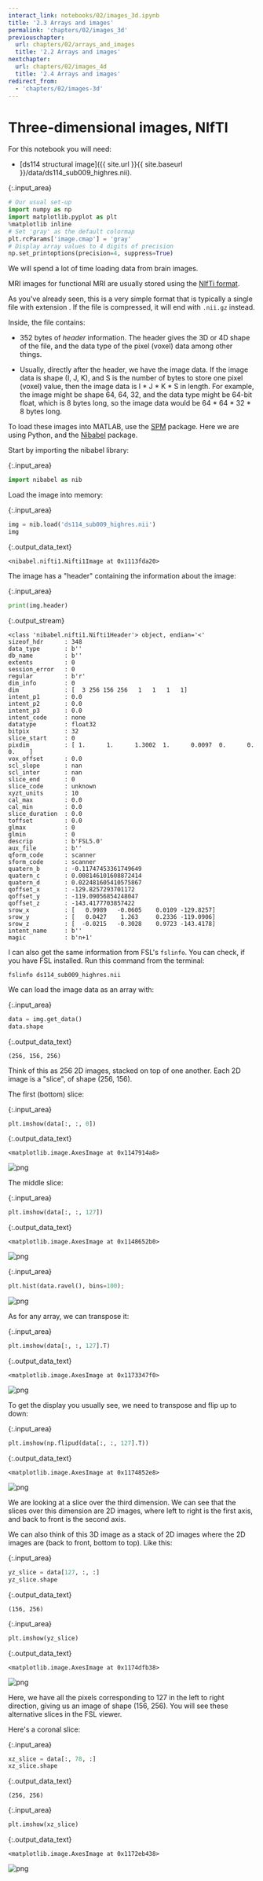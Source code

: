 ```yaml
---
interact_link: notebooks/02/images_3d.ipynb
title: '2.3 Arrays and images'
permalink: 'chapters/02/images_3d'
previouschapter:
  url: chapters/02/arrays_and_images
  title: '2.2 Arrays and images'
nextchapter:
  url: chapters/02/images_4d
  title: '2.4 Arrays and images'
redirect_from:
  - 'chapters/02/images-3d'
---
```


# Three-dimensional images, NIfTI

For this notebook you will need:

* [ds114 structural image]({{ site.url }}{{ site.baseurl }}/data/ds114_sub009_highres.nii).




{:.input_area}
```python
# Our usual set-up
import numpy as np
import matplotlib.pyplot as plt
%matplotlib inline
# Set 'gray' as the default colormap
plt.rcParams['image.cmap'] = 'gray'
# Display array values to 4 digits of precision
np.set_printoptions(precision=4, suppress=True)
```


We will spend a lot of time loading data from brain images.

MRI images for functional MRI are usually stored using the [NIfTi
format](https://nifti.nimh.nih.gov/nifti-1).

As you've already seen, this is a very simple format that is typically a
single file with extension .  If the file is compressed, it will end with
`.nii.gz` instead.

Inside, the file contains:

* 352 bytes of *header* information.  The header gives the 3D or 4D shape of
  the file, and the data type of the pixel (voxel) data among other things.

* Usually, directly after the header, we have the image data.  If the image
  data is shape (I, J, K), and S is the number of bytes to store one pixel
  (voxel) value, then the image data is I \* J \* K \* S in length.  For
  example, the image might be shape 64, 64, 32, and the data type might be
  64-bit float, which is 8 bytes long, so the image data would be 64 \* 64 \*
  32 \* 8 bytes long.

To load these images into MATLAB, use the
[SPM](http://www.fil.ion.ucl.ac.uk/spm/) package.  Here we are using Python,
and the [Nibabel](http://nipy.org/nibabel) package.

Start by importing the nibabel library:



{:.input_area}
```python
import nibabel as nib
```


Load the image into memory:



{:.input_area}
```python
img = nib.load('ds114_sub009_highres.nii')
img
```





{:.output_data_text}
```
<nibabel.nifti1.Nifti1Image at 0x1113fda20>
```



The image has a "header" containing the information about the image:



{:.input_area}
```python
print(img.header)
```


{:.output_stream}
```
<class 'nibabel.nifti1.Nifti1Header'> object, endian='<'
sizeof_hdr      : 348
data_type       : b''
db_name         : b''
extents         : 0
session_error   : 0
regular         : b'r'
dim_info        : 0
dim             : [  3 256 156 256   1   1   1   1]
intent_p1       : 0.0
intent_p2       : 0.0
intent_p3       : 0.0
intent_code     : none
datatype        : float32
bitpix          : 32
slice_start     : 0
pixdim          : [ 1.      1.      1.3002  1.      0.0097  0.      0.      0.    ]
vox_offset      : 0.0
scl_slope       : nan
scl_inter       : nan
slice_end       : 0
slice_code      : unknown
xyzt_units      : 10
cal_max         : 0.0
cal_min         : 0.0
slice_duration  : 0.0
toffset         : 0.0
glmax           : 0
glmin           : 0
descrip         : b'FSL5.0'
aux_file        : b''
qform_code      : scanner
sform_code      : scanner
quatern_b       : -0.11747453361749649
quatern_c       : 0.008146101608872414
quatern_d       : 0.022481605410575867
qoffset_x       : -129.8257293701172
qoffset_y       : -119.09056854248047
qoffset_z       : -143.4177703857422
srow_x          : [   0.9989   -0.0605    0.0109 -129.8257]
srow_y          : [   0.0427    1.263     0.2336 -119.0906]
srow_z          : [  -0.0215   -0.3028    0.9723 -143.4178]
intent_name     : b''
magic           : b'n+1'

```

I can also get the same information from FSL's `fslinfo`. You can check, if
you have FSL installed.  Run this command from the terminal:

```
fslinfo ds114_sub009_highres.nii
```

We can load the image data as an array with:



{:.input_area}
```python
data = img.get_data()
data.shape
```





{:.output_data_text}
```
(256, 156, 256)
```



Think of this as 256 2D images, stacked on top of one another.  Each 2D image
is a "slice", of shape (256, 156).

The first (bottom) slice:



{:.input_area}
```python
plt.imshow(data[:, :, 0])
```





{:.output_data_text}
```
<matplotlib.image.AxesImage at 0x1147914a8>
```




![png](../../images/chapters/02/images_3d_12_1.png)


The middle slice:



{:.input_area}
```python
plt.imshow(data[:, :, 127])
```





{:.output_data_text}
```
<matplotlib.image.AxesImage at 0x1148652b0>
```




![png](../../images/chapters/02/images_3d_14_1.png)




{:.input_area}
```python
plt.hist(data.ravel(), bins=100);
```



![png](../../images/chapters/02/images_3d_15_0.png)


As for any array, we can transpose it:



{:.input_area}
```python
plt.imshow(data[:, :, 127].T)
```





{:.output_data_text}
```
<matplotlib.image.AxesImage at 0x1173347f0>
```




![png](../../images/chapters/02/images_3d_17_1.png)


To get the display you usually see, we need to transpose and flip up to down:



{:.input_area}
```python
plt.imshow(np.flipud(data[:, :, 127].T))
```





{:.output_data_text}
```
<matplotlib.image.AxesImage at 0x1174852e8>
```




![png](../../images/chapters/02/images_3d_19_1.png)


We are looking at a slice over the third dimension.  We can see that the slices over this dimension are 2D images, where left to right is the first axis, and back to front is the second axis.

We can also think of this 3D image as a stack of 2D images where the 2D images are (back to front, bottom to top).   Like this:



{:.input_area}
```python
yz_slice = data[127, :, :]
yz_slice.shape
```





{:.output_data_text}
```
(156, 256)
```





{:.input_area}
```python
plt.imshow(yz_slice)
```





{:.output_data_text}
```
<matplotlib.image.AxesImage at 0x1174dfb38>
```




![png](../../images/chapters/02/images_3d_23_1.png)


Here, we have all the pixels corresponding to 127 in the left to right
direction, giving us an image of shape (156, 256).  You will see these
alternative slices in the FSL viewer.

Here's a coronal slice:



{:.input_area}
```python
xz_slice = data[:, 78, :]
xz_slice.shape
```





{:.output_data_text}
```
(256, 256)
```





{:.input_area}
```python
plt.imshow(xz_slice)
```





{:.output_data_text}
```
<matplotlib.image.AxesImage at 0x1172eb438>
```




![png](../../images/chapters/02/images_3d_26_1.png)

